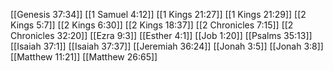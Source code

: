 [[Genesis 37:34]]
[[1 Samuel 4:12]]
[[1 Kings 21:27]]
[[1 Kings 21:29]]
[[2 Kings 5:7]]
[[2 Kings 6:30]]
[[2 Kings 18:37]]
[[2 Chronicles 7:15]]
[[2 Chronicles 32:20]]
[[Ezra 9:3]]
[[Esther 4:1]]
[[Job 1:20]]
[[Psalms 35:13]]
[[Isaiah 37:1]]
[[Isaiah 37:37]]
[[Jeremiah 36:24]]
[[Jonah 3:5]]
[[Jonah 3:8]]
[[Matthew 11:21]]
[[Matthew 26:65]]
